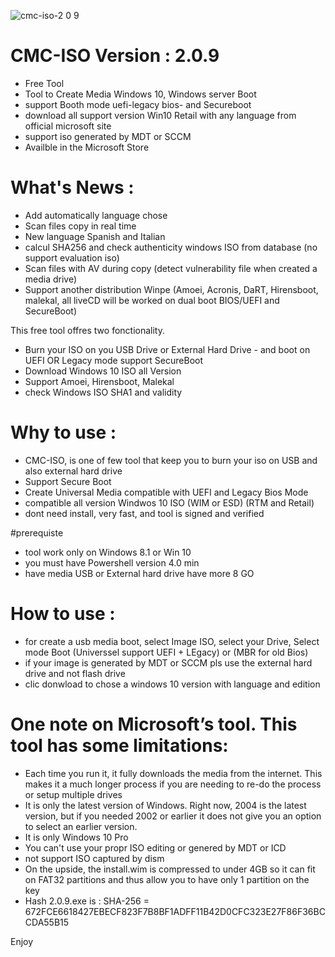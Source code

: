 ![cmc-iso-2 0 9](https://user-images.githubusercontent.com/49924401/133791133-33d9f930-b1d4-4a67-bfbd-e3631d1bd1bd.gif)

# CMC-ISO Version  : 2.0.9
* Free Tool
* Tool to Create Media Windows 10, Windows server Boot 
* support Booth mode uefi-legacy bios- and Secureboot
* download all support version Win10 Retail with any language from official microsoft site 
* support iso generated by MDT or SCCM
* Availble in the Microsoft Store

# What's News :
* Add automatically language chose
* Scan files copy in real time
* New language Spanish and Italian
* calcul SHA256 and check authenticity windows ISO from database (no support evaluation iso)
* Scan files with AV during copy (detect vulnerability file when created a media drive)
* Support another distribution Winpe (Amoei, Acronis, DaRT, Hirensboot, malekal, all liveCD will be worked on dual boot BIOS/UEFI and SecureBoot)

This free tool offres two fonctionality. 

* Burn your ISO on you USB Drive or External Hard Drive - and boot on UEFI OR Legacy mode support SecureBoot
* Download Windows 10 ISO all Version
* Support Amoei, Hirensboot, Malekal
* check Windows ISO SHA1 and validity


# Why to use : 

* CMC-ISO, is one of few tool that keep you to burn your iso on USB and also external hard drive
* Support Secure Boot
* Create Universal Media compatible with UEFI and Legacy Bios Mode
* compatible all version Windwos 10 ISO (WIM or ESD) (RTM and Retail)
* dont need install, very fast, and tool is signed and verified 

#prerequiste
* tool work only on Windows 8.1 or Win 10
* you must have Powershell version 4.0 min
* have media USB or External hard drive have more 8 GO

# How to use :
* for create a usb media boot, select Image ISO, select your Drive, Select mode Boot (Universsel support UEFI + LEgacy) or (MBR for old Bios)
* if your image is generated by MDT or SCCM pls use the external hard drive and not flash drive
* clic donwload to chose a windows 10 version with language and edition 

# One note on Microsoft’s tool. This tool has some limitations:

* Each time you run it, it fully downloads the media from the internet. This makes it a much longer process if you are needing to re-do the process or setup multiple drives
* It is only the latest version of Windows. Right now, 2004 is the latest version, but if you needed 2002 or earlier it does not give you an option to select an earlier version.
* It is only Windows 10 Pro
* You can't use your propr ISO editing or genered by MDT or ICD 
* not support ISO captured by dism
* On the upside, the install.wim is compressed to under 4GB so it can fit on FAT32 partitions and thus allow you to have only 1 partition on the key 
* Hash 2.0.9.exe is : SHA-256 = 672FCE6618427EBECF823F7B8BF1ADFF11B42D0CFC323E27F86F36BCCDA55B15


Enjoy

